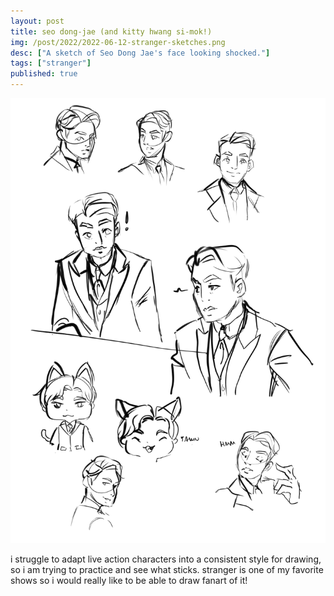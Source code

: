 ```yaml
---
layout: post
title: seo dong-jae (and kitty hwang si-mok!)
img: /post/2022/2022-06-12-stranger-sketches.png
desc: ["A sketch of Seo Dong Jae's face looking shocked."]
tags: ["stranger"]
published: true
---
```


![head studies of seo dong jae in various styles. also some drawings of hwang si-mok in a cute style with cat ears.](/assets/img/post/2022/2022-06-12-stranger-sketches.png)

i struggle to adapt live action characters into a consistent style for drawing, so i am trying to practice and see what sticks. stranger is one of my favorite shows so i would really like to be able to draw fanart of it!
